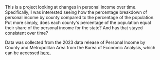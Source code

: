 This is a project looking at changes in personal income over time. Specifically, I was interested seeing how the percentage breakdown of personal income by county compared to the percentage of the population. Put more simply, does each county's percentage of the population equal their share of the personal income for the state? And has that stayed consistent over time?

Data was collected from the 2023 data release of Personal Income by County and Metropolitan Area from the Burea of Economic Analysis, which can be accessed [here.](https://www.bea.gov/data/income-saving/personal-income-county-metro-and-other-areas)
